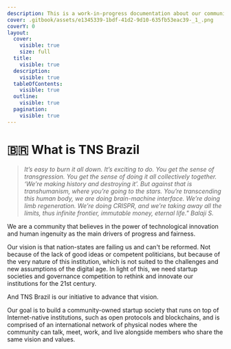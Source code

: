 ```yaml
---
description: This is a work-in-progress documentation about our community.
cover: .gitbook/assets/e1345339-1bdf-41d2-9d10-635fb53eac39-_1_.png
coverY: 0
layout:
  cover:
    visible: true
    size: full
  title:
    visible: true
  description:
    visible: true
  tableOfContents:
    visible: true
  outline:
    visible: true
  pagination:
    visible: true
---
```


# 🇧🇷 What is TNS Brazil

> _It’s easy to burn it all down. It’s exciting to do. You get the sense of transgression. You get the sense of doing it all collectively together. ‘We’re making history and destroying it’. But against that is transhumanism, where you’re going to the stars. You’re transcending this human body, we are doing brain-machine interface. We’re doing limb regeneration. We’re doing CRISPR, and we’re taking away all the limits, thus infinite frontier, immutable money, eternal life." Balaji S._

We are a community that believes in the power of technological innovation and human ingenuity as the main drivers of progress and fairness.

Our vision is that nation-states are failing us and can't be reformed. Not because of the lack of good ideas or competent politicians, but because of the very nature of this institution, which is not suited to the challenges and new assumptions of the digital age. In light of this, we need startup societies and governance competition to rethink and innovate our institutions for the 21st century.

And TNS Brazil is our initiative to advance that vision.

Our goal is to build a community-owned startup society that runs on top of Internet-native institutions, such as open protocols and blockchains, and is comprised of an international network of physical nodes where the community can talk, meet, work, and live alongside members who share the same vision and values.
